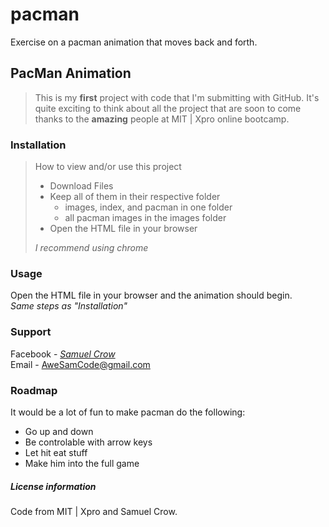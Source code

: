 # pacman
Exercise on a pacman animation that moves back and forth.  
## PacMan Animation  
> This is my **first** project with code that I'm submitting with GitHub. It's quite exciting to think about all the project that are soon to come thanks to the **amazing** people at MIT | Xpro online bootcamp.  
### Installation
> How to view and/or use this project  
> - Download Files
> - Keep all of them in their respective folder
>   - images, index, and pacman in one folder
>   - all pacman images in the images folder
> - Open the HTML file in your browser
>  
>  *I recommend using chrome*  
### Usage
Open the HTML file in your browser and the animation should begin.  
*Same steps as "Installation"*  
### Support  
Facebook - *[Samuel Crow](www.facebook.com/samuel.crow.104/)*  
Email - AweSamCode@gmail.com
### Roadmap  
It would be a lot of fun to make pacman do the following:  
- Go up and down
- Be controlable with arrow keys
- Let hit eat stuff
- Make him into the full game  
##### License information  
Code from MIT | Xpro and Samuel Crow.
